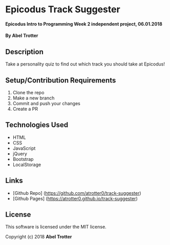 # Epicodus Track Suggester

#### Epicodus Intro to Programming Week 2 independent project, 06.01.2018

#### By Abel Trotter

## Description

Take a personality quiz to find out which track you should take at Epicodus!

## Setup/Contribution Requirements

1. Clone the repo
1. Make a new branch
1. Commit and push your changes
1. Create a PR

## Technologies Used

* HTML
* CSS
* JavaScript
* jQuery
* Bootstrap
* LocalStorage

## Links

* [Github Repo] (https://github.com/atrotter0/track-suggester)  
* [Github Pages] (https://atrotter0.github.io/track-suggester)  

## License

This software is licensed under the MIT license.

Copyright (c) 2018 **Abel Trotter**
